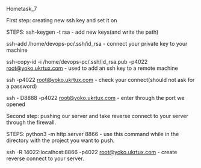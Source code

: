 Hometask_7


First step: creating new ssh key and set it on

STEPS:
ssh-keygen -t rsa - add new keys(and write the path)

ssh-add /home/devops-pc/.ssh/id_rsa - connect your private key to your machine

ssh-copy-id -i /home/devops-pc/.ssh/id_rsa.pub -p4022 root@yoko.ukrtux.com - used to add an ssh key to a remote machine

ssh -p4022 root@yoko.ukrtux.com - check your connect(should not ask for a password)

ssh - D8888 -p4022 root@yoko.ukrtux.com - enter through the port we opened

Second step: pushing our server and take reverse connect to your server through the firewall.

STEPS:
python3 -m http.server 8866 - use this command while in the directory with the project you want to push.

ssh -R 14022:localhost:8866 -p4022 root@yoko.ukrtux.com - create reverse connect to your server.


